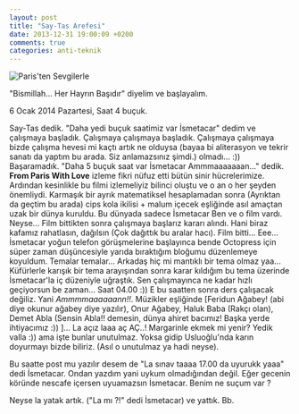 ```yaml
---
layout: post
title: "Say-Tas Arefesi"
date: 2013-12-31 19:00:09 +0200
comments: true
categories: anti-teknik
---
```


![](http://076dd0a50e0c1255009e-bd4b8aabaca29897bc751dfaf75b290c.r40.cf1.rackcdn.com/images/files/000/029/512/original/original.0 "Paris'ten Sevgilerle")

"Bismillah... Her Hayrın Başıdır" diyelim ve başlayalım.

6 Ocak 2014 Pazartesi, Saat 4 buçuk.

Say-Tas dedik. "Daha yedi buçuk saatimiz var İsmetacar" dedim ve çalışmaya başladık. Çalışmaya çalışmaya başladık. Çalışmaya çalışmaya bizde çalışma hevesi mi kaçtı artık ne olduysa (bayaa bi aliterasyon ve tekrir sanatı da yaptım bu arada. Siz anlamazsınız şimdi.) olmadı... :)) Başaramadık. "Daha 5 buçuk saat var İsmetacar Ammmaaaaaaan..." dedik.<!--more--> **From Paris With Love** izleme fikri nüfuz etti bütün sinir hücrelerimize. Ardından kesinlikle bu filmi izlemeliyiz bilinci oluştu ve o an o her şeyden önemliydi. Karmaşık bir ayrık matematiksel hesaplamadan sonra (Ayrıktan da geçtim bu arada) cips kola ikilisi + malum içecek eşliğinde asıl amaçtan uzak bir dünya kuruldu. Bu dünyada sadece İsmetacar Ben ve o film vardı. Neyse... Film bittikten sonra çalışmaya başlarız kararı alındı. Hani biraz kafamız rahatlasın, dağılsın (Çok dağıttık bu aralar hacı). Film bitti... Eee... İsmetacar yoğun telefon görüşmelerine başlayınca bende Octopress için süper zaman düşüncesiyle yarıda bıraktığım bloğumu düzenlemeye koyuldum. Temalar temalar... Arkadaş hiç mi mantıklı bir tema olmaz yaa... Küfürlerle karışık bir tema arayışından sonra karar kıldığım bu tema üzerinde İsmetacar'la iç düzeniyle uğraştık. Sen çalışmayınca ne kadar hızlı geçiyorsun be zaman... Saat 04.00 :)) E bu saatten sonra ders çalışacak değiliz. Yani *Ammmmaaaaaann!!*. Müzikler eşliğinde [Feridun Ağabey! (abi diye okunur ağabey diye yazılır), Onur Ağabey, Haluk Baba (Rakçı olan), Demet Abla (Sensin Abla!! demesin, dünya ahiret bacımız! Başka yerde ihtiyacımız :)) ]... La açız laaa aç AÇ..! Margarinle ekmek mi yenir? Yedik valla :)) ama işte bunlar unutulmaz. Yoksa gidip Usluoğlu'nda karın doyurmayı bizde biliriz. (Asıl o unutulmaz ya hadi neyse). 

Bu saatte post mu yazılır desem de "La sınav taaaa 17.00 da uyurukk yaaa" dedi İsmetacar. Ondan yazdım yani uykum olmadığından değil. Eğer gecenin köründe nescafe içersen uyuamazsın İsmetacar. Benim ne suçum var ?

Neyse la yatak artık. ("La mı ?!" dedi İsmetacar) ve yattık. Bb. 
